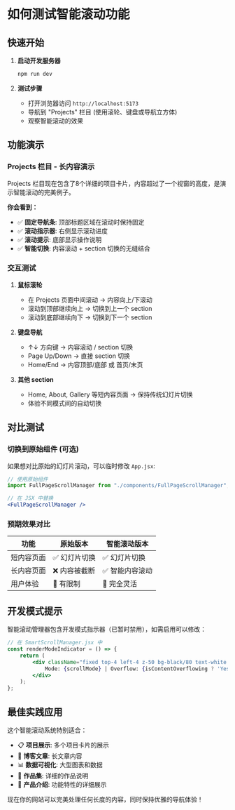 # 如何测试智能滚动功能

## 快速开始

1. **启动开发服务器**
   ```bash
   npm run dev
   ```

2. **测试步骤**
   - 打开浏览器访问 `http://localhost:5173`
   - 导航到 "Projects" 栏目 (使用滚轮、键盘或导航立方体)
   - 观察智能滚动的效果

## 功能演示

### Projects 栏目 - 长内容演示

Projects 栏目现在包含了8个详细的项目卡片，内容超过了一个视窗的高度，是演示智能滚动的完美例子。

**你会看到：**

- ✅ **固定导航条**: 顶部标题区域在滚动时保持固定
- ✅ **滚动指示器**: 右侧显示滚动进度
- ✅ **滚动提示**: 底部显示操作说明
- ✅ **智能切换**: 内容滚动 + section 切换的无缝结合

### 交互测试

1. **鼠标滚轮**
   - 在 Projects 页面中间滚动 → 内容向上/下滚动
   - 滚动到顶部继续向上 → 切换到上一个 section
   - 滚动到底部继续向下 → 切换到下一个 section

2. **键盘导航**
   - ↑↓ 方向键 → 内容滚动 / section 切换
   - Page Up/Down → 直接 section 切换
   - Home/End → 内容顶部/底部 或 首页/末页

3. **其他 section**
   - Home, About, Gallery 等短内容页面 → 保持传统幻灯片切换
   - 体验不同模式间的自动切换

## 对比测试

### 切换到原始组件 (可选)

如果想对比原始的幻灯片滚动，可以临时修改 `App.jsx`:

```jsx
// 使用原始组件
import FullPageScrollManager from "./components/FullPageScrollManager";

// 在 JSX 中替换
<FullPageScrollManager />
```

### 预期效果对比

| 功能 | 原始版本 | 智能滚动版本 |
|------|----------|-------------|
| 短内容页面 | ✅ 幻灯片切换 | ✅ 幻灯片切换 |
| 长内容页面 | ❌ 内容被截断 | ✅ 智能内容滚动 |
| 用户体验 | 📄 有限制 | 🚀 完全灵活 |

## 开发模式提示

智能滚动管理器包含开发模式指示器（已暂时禁用），如需启用可以修改：

```jsx
// 在 SmartScrollManager.jsx 中
const renderModeIndicator = () => {
    return (
        <div className="fixed top-4 left-4 z-50 bg-black/80 text-white text-xs px-3 py-2 rounded">
            Mode: {scrollMode} | Overflow: {isContentOverflowing ? 'Yes' : 'No'}
        </div>
    );
};
```

## 最佳实践应用

这个智能滚动系统特别适合：

- 📋 **项目展示**: 多个项目卡片的展示
- 📖 **博客文章**: 长文章内容
- 📊 **数据可视化**: 大型图表和数据
- 🎨 **作品集**: 详细的作品说明
- 📱 **产品介绍**: 功能特性的详细展示

现在你的网站可以完美处理任何长度的内容，同时保持优雅的导航体验！
